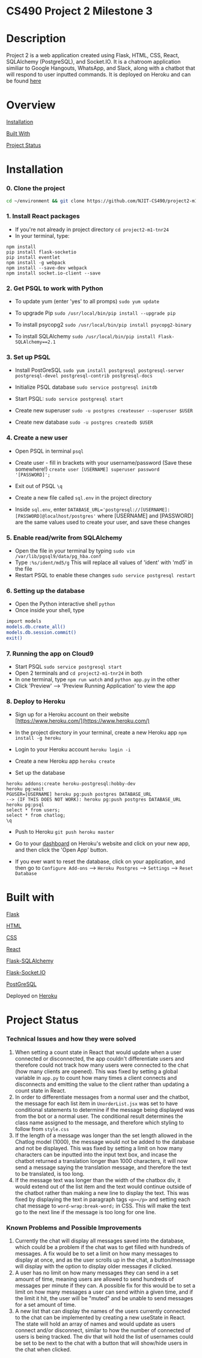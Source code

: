 # CS490 Project 2 Milestone 3

# Description
Project 2 is a web application created using Flask, HTML, CSS, React, SQLAlchemy (PostgreSQL), and Socket.IO. It is a chatroom application similiar to Google Hangouts, WhatsApp, and Slack, along with a chatbot that will respond to user inputted commands. It is deployed on Heroku and can be found [here](https://project2-m1-tnr24.herokuapp.com/)

# Overview
[Installation](#installation)

[Built With](#built-with)

[Project Status](#project-status)

# Installation

### 0. Clone the project
```bash
cd ~/environment && git clone https://github.com/NJIT-CS490/project2-m1-tnr24 && cd project2-m1-tnr24
```
### 1. Install React packages
- If you're not already in project directory `cd project2-m1-tnr24`
- In your terminal, type:
```
npm install
pip install flask-socketio
pip install eventlet
npm install -g webpack
npm install --save-dev webpack
npm install socket.io-client --save
```

### 2. Get PSQL to work with Python
- To update yum (enter 'yes' to all promps) `sudo yum update`

- To upgrade Pip `sudo /usr/local/bin/pip install --upgrade pip`

- To install psycopg2 `sudo /usr/local/bin/pip install psycopg2-binary`

- To install SQLAlchemy `sudo /usr/local/bin/pip install Flask-SQLAlchemy==2.1`


### 3. Set up PSQL
- Install PostGreSQL `sudo yum install postgresql postgresql-server postgresql-devel postgresql-contrib postgresql-docs`

- Initialize PSQL database `sudo service postgresql initdb`

- Start PSQL: `sudo service postgresql start`

- Create new superuser `sudo -u postgres createuser --superuser $USER`

- Create new database `sudo -u postgres createdb $USER`

### 4. Create a new user
- Open PSQL in terminal `psql`

- Create user - fill in brackets with your username/password (Save these somewhere!) `create user [USERNAME] superuser password '[PASSWORD]';`

- Exit out of PSQL `\q`
- Create a new file called `sql.env` in the project directory
- Inside `sql.env`, enter `DATABASE_URL='postgresql://[USERNAME]:[PASSWORD]@localhost/postgres'` where [USERNAME] and [PASSWORD] are the same values used to create your user, and save these changes

### 5. Enable read/write from SQLAlchemy
- Open the file in your terminal by typing `sudo vim /var/lib/pgsql9/data/pg_hba.conf`
- Type `:%s/ident/md5/g` This will replace all values of 'ident' with 'md5' in the file
- Restart PSQL to enable these changes `sudo service postgresql restart`

### 6. Setting up the database
- Open the Python interactive shell `python`
- Once inside your shell, type 
```bash
import models
models.db.create_all()
models.db.session.commit()
exit()
```

### 7. Running the app on Cloud9
- Start PSQL `sudo service postgresql start`
- Open 2 terminals and `cd project2-m1-tnr24` in both
- In one terminal, type `npm run watch` and `python app.py` in the other
- Click 'Preview' --> 'Preview Running Application' to view the app

### 8. Deploy to Heroku
- Sign up for a Heroku account on their website [https://www.heroku.com/](https://www.heroku.com/)

- In the project directory in your terminal, create a new Heroku app `npm install -g heroku`
- Login to your Heroku account `heroku login -i`
- Create a new Heroku app `heroku create`
- Set up the database
```
heroku addons:create heroku-postgresql:hobby-dev
heroku pg:wait
PGUSER=[USERNAME] heroku pg:push postgres DATABASE_URL
--> (IF THIS DOES NOT WORK): heroku pg:push postgres DATABASE_URL
heroku pg:psql
select * from users;
select * from chatlog;
\q
```
- Push to Heroku `git push heroku master`

- Go to your [dashboard](https://dashboard.heroku.com/apps) on Heroku's website and click on your new app, and then click the 'Open App' button.

- If you ever want to reset the database, click on your application, and then go to `Configure Add-ons` --> `Heroku Postgres` --> `Settings` --> `Reset Database`
# Built with
[Flask](https://palletsprojects.com/p/flask/)

[HTML](https://www.w3schools.com/html/)

[CSS](https://www.w3schools.com/css/)

[React](https://reactjs.org/docs/getting-started.html)

[Flask-SQLAlchemy](https://flask-sqlalchemy.palletsprojects.com/en/2.x/)

[Flask-Socket.IO](https://flask-socketio.readthedocs.io/en/latest/)

[PostGreSQL](https://www.postgresql.org/)


Deployed on [Heroku](https://www.heroku.com/)

# Project Status
### Technical Issues and how they were solved
1. When setting a count state in React that would update when a user connected or disconnected, the app couldn't differentiate users and therefore could not track how many users were connected to the chat (how many clients are opened). This was fixed by setting a global variable in `app.py` to count how many times a client connects and disconnects and emitting the value to the client rather than updating a count state in React. 
2. In order to differentiate messages from a normal user and the chatbot, the message for each list item in `UnorderList.jsx` was set to have conditional statements to determine if the message being displayed was from the bot or a normal user. The conditional result determines the class name assigned to the message, and therefore which styling to follow from `style.css`
3. If the length of a message was longer than the set length allowed in the Chatlog model (1000), the message would not be added to the database and not be displayed. This was fixed by setting a limit on how many characters can be inputted into the input text box, and incase the chatbot returned a translation longer than 1000 characters, it will now send a message saying the translation message, and therefore the text to be translated, is too long. 
4. If the message text was longer than the width of the chatbox div, it would extend out of the list item and the text would continue outside of the chatbot rather than making a new line to display the text. This was fixed by displaying the text in paragraph tags `<p></p>` and setting each chat message to `word-wrap:break-word;` in CSS. This will make the text go to the next line if the message is too long for one line.


### Known Problems and Possible Improvements
1. Currently the chat will display all messages saved into the database, which could be a problem if the chat was to get filled with hundreds of messages. A fix would be to set a limit on how many messages to display at once, and as the user scrolls up in the chat, a button/message will display with the option to display older messages if clicked. 
2. A user has no limit on how many messages they can send in a set amount of time, meaning users are allowed to send hundreds of messages per minute if they can. A possible fix for this would be to set a limit on how many messages a user can send within a given time, and if the limit it hit, the user will be "muted" and be unable to send messages for a set amount of time. 
3. A new list that can display the names of the users currently connected to the chat can be implemented by creating a new useState in React. The state will hold an array of names and would update as users connect and/or disconnect, similar to how the number of connected of users is being tracked. The div that will hold the list 
 of usernames could be set to be next to the chat with a button that will show/hide users in the chat when clicked. 
